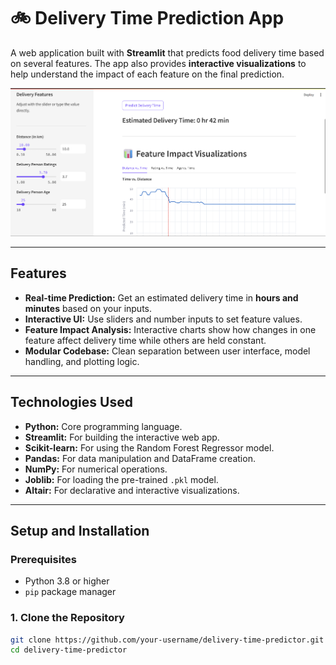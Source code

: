 # 🚲 Delivery Time Prediction App

A web application built with **Streamlit** that predicts food delivery time based on several features. The app also provides **interactive visualizations** to help understand the impact of each feature on the final prediction.

![App Screenshot](app_screenshot.png)

---

## Features

- **Real-time Prediction:** Get an estimated delivery time in **hours and minutes** based on your inputs.
- **Interactive UI:** Use sliders and number inputs to set feature values.
- **Feature Impact Analysis:** Interactive charts show how changes in one feature affect delivery time while others are held constant.
- **Modular Codebase:** Clean separation between user interface, model handling, and plotting logic.

---

## Technologies Used

- **Python:** Core programming language.
- **Streamlit:** For building the interactive web app.
- **Scikit-learn:** For using the Random Forest Regressor model.
- **Pandas:** For data manipulation and DataFrame creation.
- **NumPy:** For numerical operations.
- **Joblib:** For loading the pre-trained `.pkl` model.
- **Altair:** For declarative and interactive visualizations.

---

## Setup and Installation

### Prerequisites
- Python 3.8 or higher
- `pip` package manager

### 1. Clone the Repository
```bash
git clone https://github.com/your-username/delivery-time-predictor.git
cd delivery-time-predictor
